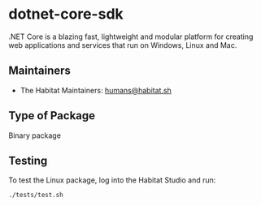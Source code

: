 # dotnet-core-sdk

.NET Core is a blazing fast, lightweight and modular platform
  for creating web applications and services that run on Windows,
  Linux and Mac.

## Maintainers

* The Habitat Maintainers: <humans@habitat.sh>

## Type of Package

Binary package

## Testing

To test the Linux package, log into the Habitat Studio and run:

```
./tests/test.sh
```
